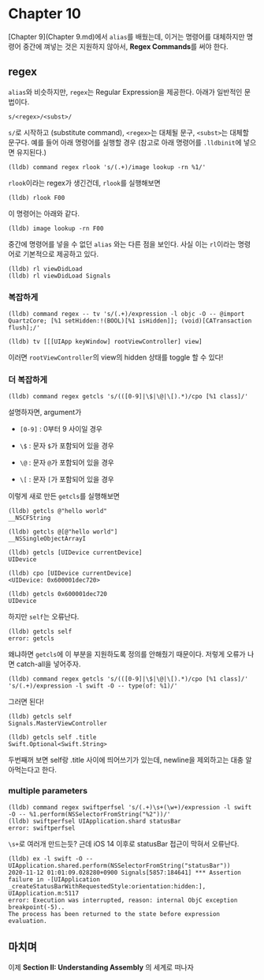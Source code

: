# Chapter 10

[Chapter 9](Chapter 9.md)에서 `alias`를 배웠는데, 이거는 명령어를 대체하지만 명령어 중간에 껴넣는 것은 지원하지 않아서, **Regex Commands**를 써야 한다.

## regex

`alias`와 비슷하지만, `regex`는 Regular Expression을 제공한다. 아래가 일반적인 문법이다.

```
s/<regex>/<subst>/
```

`s/`로 시작하고 (substitute command), `<regex>`는 대체될 문구, `<subst>`는 대체할 문구다. 예를 들어 아래 명령어를 실행할 경우 (참고로 아래 명령어를 `.lldbinit`에 넣으면 유지된다.)

```
(lldb) command regex rlook 's/(.+)/image lookup -rn %1/'
```

`rlook`이라는 regex가 생긴건데, `rlook`를 실행해보면

```
(lldb) rlook F00
```

이 명령어는 아래와 같다.

```
(lldb) image lookup -rn F00
```

중간에 명령어를 넣을 수 없던 `alias` 와는 다른 점을 보인다. 사실 이는 `rl`이라는 명령어로 기본적으로 제공하고 있다.

```
(lldb) rl viewDidLoad
(lldb) rl viewDidLoad Signals
```

### 복잡하게

```
(lldb) command regex -- tv 's/(.+)/expression -l objc -O -- @import QuartzCore; [%1 setHidden:!(BOOL)[%1 isHidden]]; (void)[CATransaction flush];/'
```

```
(lldb) tv [[[UIApp keyWindow] rootViewController] view]
```

이러면 `rootViewController`의 view의 hidden 상태를 toggle 할 수 있다!

### 더 복잡하게

```
(lldb) command regex getcls 's/(([0-9]|\$|\@|\[).*)/cpo [%1 class]/'
```

설명하자면, argument가

- `[0-9]` : 0부터 9 사이일 경우
- `\$` : 문자 `$`가 포함되어 있을 경우

- `\@` : 문자 `@`가 포함되어 있을 경우
- `\[` : 문자 `[`가 포함되어 있을 경우

이렇게 새로 만든 `getcls`를 실행해보면

```
(lldb) getcls @"hello world"
__NSCFString

(lldb) getcls @[@"hello world"]
__NSSingleObjectArrayI

(lldb) getcls [UIDevice currentDevice]
UIDevice

(lldb) cpo [UIDevice currentDevice]
<UIDevice: 0x600001dec720>

(lldb) getcls 0x600001dec720
UIDevice
```

하지만 `self`는 오류난다.

```
(lldb) getcls self
error: getcls
```

왜냐하면 `getcls`에 이 부분을 지원하도록 정의를 안해줬기 때문이다. 저렇게 오류가 나면 catch-all을 넣어주자.

```
(lldb) command regex getcls 's/(([0-9]|\$|\@|\[).*)/cpo [%1 class]/' 's/(.+)/expression -l swift -O -- type(of: %1)/'
```

그러면 된다!

```
(lldb) getcls self
Signals.MasterViewController

(lldb) getcls self .title
Swift.Optional<Swift.String>
```

두번째꺼 보면 self랑 .title 사이에 띄어쓰기가 있는데, newline을 제외하고는 대충 알아먹는다고 한다.

### multiple parameters

```
(lldb) command regex swiftperfsel 's/(.+)\s+(\w+)/expression -l swift -O -- %1.perform(NSSelectorFromString("%2"))/'
(lldb) swiftperfsel UIApplication.shard statusBar
error: swiftperfsel
```

`\s+`로 여러개 만드는듯? 근데 iOS 14 이후로 statusBar 접근이 막혀서 오류난다.

```
(lldb) ex -l swift -O -- UIApplication.shared.perform(NSSelectorFromString("statusBar"))
2020-11-12 01:01:09.028280+0900 Signals[5857:184641] *** Assertion failure in -[UIApplication _createStatusBarWithRequestedStyle:orientation:hidden:], UIApplication.m:5117
error: Execution was interrupted, reason: internal ObjC exception breakpoint(-5)..
The process has been returned to the state before expression evaluation.
```

## 마치며

이제 **Section II: Understanding Assembly** 의 세계로 떠나자